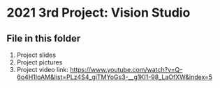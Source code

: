 # 2021 3rd Project: Vision Studio
## File in this folder
1. Project slides
2. Project pictures
3. Project video link: https://www.youtube.com/watch?v=Q-6o4H1IoAM&list=PLz4S4_giTMYoGs3-__g1KI1-98_LaOfXW&index=5
